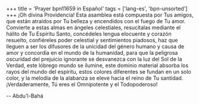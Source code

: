+++
title = 'Prayer bpn11659 in Español'
tags = ['lang-es', 'bpn-unsorted']
+++
¡Oh divina Providencia! Esta asamblea está compuesta por Tus amigos, que están atraídos por Tu belleza y encendidos con el fuego de Tu amor. Convierte a estas almas en ángeles celestiales, resucítalas mediante el hálito de Tu Espíritu Santo, concédeles lengua elocuente y corazón resuelto, confiéreles poder celestial y sentimientos piadosos, haz que lleguen a ser los difusores de la unicidad del género humano y causa de amor y concordia en el mundo de la humanidad, para que la peligrosa oscuridad del prejuicio ignorante se desvanezca con la luz del Sol de la Verdad, este lóbrego mundo se ilumine, este dominio material absorba los rayos del mundo del espíritu, estos colores diferentes se fundan en un solo color, y la melodía de la alabanza se eleve hacia el reino de Tu santidad.
¡Verdaderamente, Tú eres el Omnipotente y el Todopoderoso!

-- Abdu'l-Bahá
